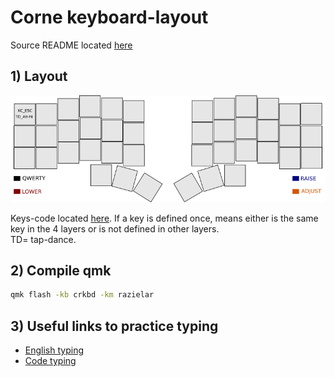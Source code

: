# Corne keyboard-layout

Source README located [here](https://github.com/qmk/qmk_firmware)

## 1) Layout

<div align="center">
<img src="https://github.com/razielar/corne_keyboard_layout/blob/main/img/corne_layout.png" alt="logo"></img>
</div>

Keys-code located [here](https://config.qmk.fm/#/mechlovin/infinity875/LAYOUT_all). If a key is defined once, means either is the same key in the 4 layers or is not defined in other layers.  
TD= tap-dance.

## 2) Compile qmk

``` bash
qmk flash -kb crkbd -km razielar
```

## 3) Useful links to practice typing

* [English typing](https://www.colemak.academy/)
* [Code typing](https://www.speedcoder.net/lessons/py/1/)


